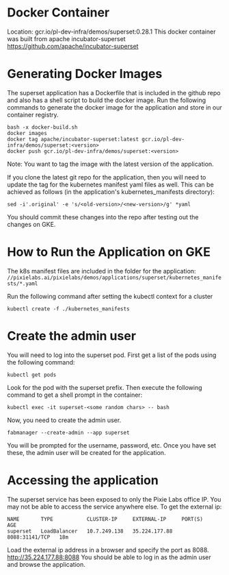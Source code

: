 # Docker Container
Location: gcr.io/pl-dev-infra/demos/superset:0.28.1
This docker container was built from apache incubator-superset
https://github.com/apache/incubator-superset

# Generating Docker Images
The superset application has a Dockerfile that is included in the github
repo and also has a shell script to build the docker image.
Run the following commands to generate the docker image for
the application and store in our container registry.

```
bash -x docker-build.sh
docker images
docker tag apache/incubator-superset:latest gcr.io/pl-dev-infra/demos/superset:<version>
docker push gcr.io/pl-dev-infra/demos/superset:<version>
```

Note: You want to tag the image with the latest version of the application.

If you clone the latest git repo for the application, then you will need to update the
tag for the kubernetes manifest yaml files as well. This can be achieved as follows
(in the application's kubernetes_manifests directory):
```
sed -i'.original' -e 's/<old-version>/<new-version>/g' *yaml
```
You should commit these changes into the repo after testing out the changes
on GKE.

# How to Run the Application on GKE
The k8s manifest files are included in the folder for the application:
`//pixielabs.ai/pixielabs/demos/applications/superset/kubernetes_manifests/*.yaml`

Run the following command after setting the kubectl context for a cluster

```
kubectl create -f ./kubernetes_manifests
```

# Create the admin user
You will need to log into the superset pod. First get a list of the pods using the following command:

```kubectl get pods```

Look for the pod with the superset prefix. Then execute the following command
to get a shell prompt in the container:

```kubectl exec -it superset-<some random chars> -- bash```

Now, you need to create the admin user.

```fabmanager --create-admin --app superset```

You will be prompted for the username, password, etc. Once you have set these,
the admin user will be created for the application.

# Accessing the application

The superset service has been exposed to only the Pixie Labs office IP.
You may not be able to access the service anywhere else. To get the external ip:

```kubectl get services superset
NAME       TYPE           CLUSTER-IP     EXTERNAL-IP     PORT(S)          AGE
superset   LoadBalancer   10.7.249.138   35.224.177.88   8088:31141/TCP   18m
```

Load the external ip address in a browser and specify the port as 8088.
http://35.224.177.88:8088
You should be able to log in as the admin user and browse the application.
